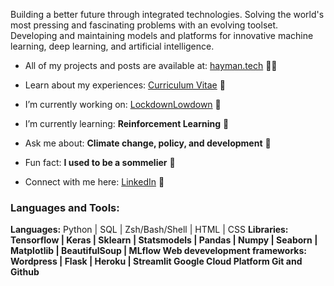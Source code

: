 <p align="left">Building a better future through integrated technologies. Solving the world's most pressing and fascinating problems with an evolving toolset. Developing and maintaining models and platforms for innovative machine learning, deep learning, and artificial intelligence.</p>  

- All of my projects and posts are available at: [hayman.tech](https://hayman.tech) 👨‍💻

- Learn about my experiences: [Curriculum Vitae](https://bigdata416011915.files.wordpress.com/2020/12/michaelhaymancv201210.pdf) 📄

- I’m currently working on: [LockdownLowdown](https://github.com/mdghayman/LockdownLowdown) 🔭

- I’m currently learning: **Reinforcement Learning** 🌱

- Ask me about: **Climate change, policy, and development** 💬

- Fun fact: **I used to be a sommelier** 🍷

- Connect with me here: [LinkedIn](https://linkedin.com/in/michael-hayman-uk) 👋

<h3 align="left">Languages and Tools:</h3>

<b>Languages:</b> Python | SQL | Zsh/Bash/Shell | HTML | CSS
<b>Libraries:<b/> Tensorflow | Keras | Sklearn | Statsmodels | Pandas | Numpy | Seaborn | Matplotlib | BeautifulSoup | MLflow
<b>Web devevelopment frameworks:<b/> Wordpress | Flask | Heroku | Streamlit
<b/>Google Cloud Platform</b>
<b>Git and Github<b/>
